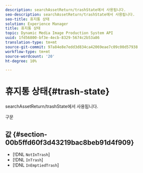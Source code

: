 ```yaml
---
description: searchAssetReturn/trashState에서 사용됩니다.
seo-description: searchAssetReturn/trashState에서 사용됩니다.
seo-title: 휴지통 상태
solution: Experience Manager
title: 휴지통 상태
topic: Dynamic Media Image Production System API
uuid: 1fd56800-bf3e-4ecb-8329-5674c2b53a86
translation-type: tm+mt
source-git-commit: 97a84e8e7edd3d834ca42069eae7c09c00d57938
workflow-type: tm+mt
source-wordcount: '20'
ht-degree: 10%

---
```



# 휴지통 상태{#trash-state}

searchAssetReturn/trashState에서 사용됩니다.

구문

## 값 {#section-00b5ffd60f3d43219bac8beb91d4f909}

* [!DNL `NotInTrash`]
* [!DNL `InTrash`]
* [!DNL `InEmptiedTrash`]

